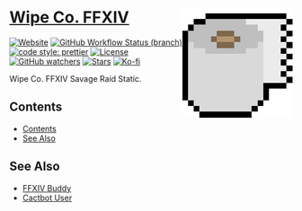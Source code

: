# [Wipe Co. FFXIV <img src="public/favicon.png" alt="" align="right">](https://wipeco.kokke.eu)

[![Website](https://img.shields.io/website?style=for-the-badge&url=https%3A%2F%2Fwipeco.kokke.eu)](https://wipeco.kokke.eu/)
[![GitHub Workflow Status (branch)](https://img.shields.io/github/actions/workflow/status/CostasAK/wipeco-ffxiv/main.yml?style=for-the-badge&logo=vite&logoColor=%23646CFF)](https://github.com/CostasAK/wipeco-ffxiv/actions/workflows/main.yml)
[![code style: prettier](https://img.shields.io/badge/code_style-prettier-ff69b4.svg?style=for-the-badge&logo=prettier)](https://github.com/prettier/prettier)
[![License](https://img.shields.io/github/license/costasak/wipeco-ffxiv?style=for-the-badge)](https://github.com/CostasAK/wipeco-ffxiv/blob/main/LICENSE)
[![GitHub watchers](https://img.shields.io/github/watchers/costasak/wipeco-ffxiv?style=for-the-badge&logo=github)](https://github.com/CostasAK/wipeco-ffxiv)
[![Stars](https://img.shields.io/github/stars/costasak/wipeco-ffxiv?style=for-the-badge&logo=github)](https://github.com/CostasAK/wipeco-ffxiv)
[![Ko-fi](https://img.shields.io/badge/support_me_on_ko--fi-F16061?style=for-the-badge&logo=kofi&logoColor=f5f5f5)](https://ko-fi.com/CostasAK)

Wipe Co. FFXIV Savage Raid Static.

## Contents

- [Contents](#contents)
- [See Also](#see-also)

## See Also

- [FFXIV Buddy](https://ffxiv.kokke.eu/)
- [Cactbot User](https://github.com/CostasAK/cactbot-user)
